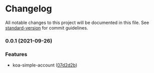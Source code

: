 # Changelog

All notable changes to this project will be documented in this file. See [standard-version](https://github.com/conventional-changelog/standard-version) for commit guidelines.

### 0.0.1 (2021-09-26)


### Features

* koa-simple-account ([07d2d2b](https://github.com/YuJianghao/koa-simple-account/commit/07d2d2b5ca108674f1ae954ca51b8360433d37e8))
